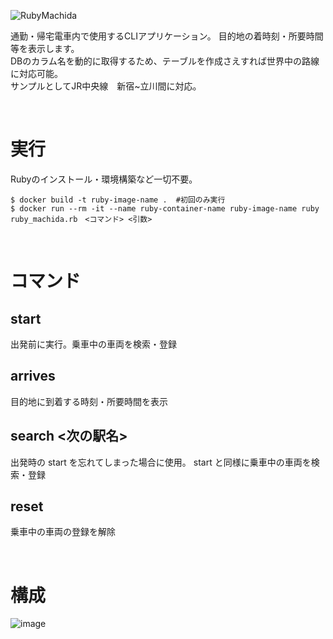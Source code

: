 ![RubyMachida](https://github.com/user-attachments/assets/10ce990b-7b63-4667-ba28-4ab36cc91271)



通勤・帰宅電車内で使用するCLIアプリケーション。  目的地の着時刻・所要時間等を表示します。  
DBのカラム名を動的に取得するため、テーブルを作成さえすれば世界中の路線に対応可能。  
サンプルとしてJR中央線　新宿~立川間に対応。

<br>

# 実行
Rubyのインストール・環境構築など一切不要。
```
$ docker build -t ruby-image-name .  #初回のみ実行
$ docker run --rm -it --name ruby-container-name ruby-image-name ruby ruby_machida.rb　<コマンド> <引数>
```
<br>

# コマンド
## start
出発前に実行。乗車中の車両を検索・登録

## arrives
目的地に到着する時刻・所要時間を表示

## search <次の駅名>
出発時の start を忘れてしまった場合に使用。
start と同様に乗車中の車両を検索・登録

## reset
乗車中の車両の登録を解除

<br>

# 構成

![image](https://github.com/user-attachments/assets/957ecfb8-cc73-4fc1-a579-489f0917aa38)
